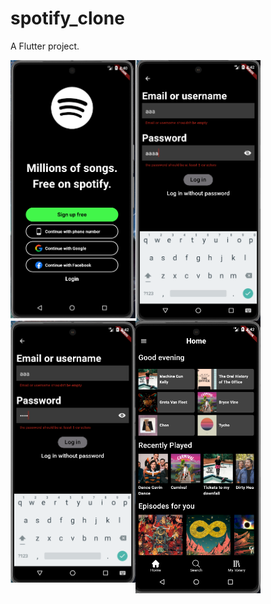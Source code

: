 # spotify_clone

A Flutter project.

<img src="assets\screenshots\screenshot1.png" align="left" width="200px" alt="">

<img src="assets\screenshots\screenshot2.png" align="left" width="200px" alt="">

<img src="assets\screenshots\screenshot3.png" align="left" width="200px" alt="">
<img src="assets\screenshots\screenshot4.png"align="left" width="200px" alt="">
